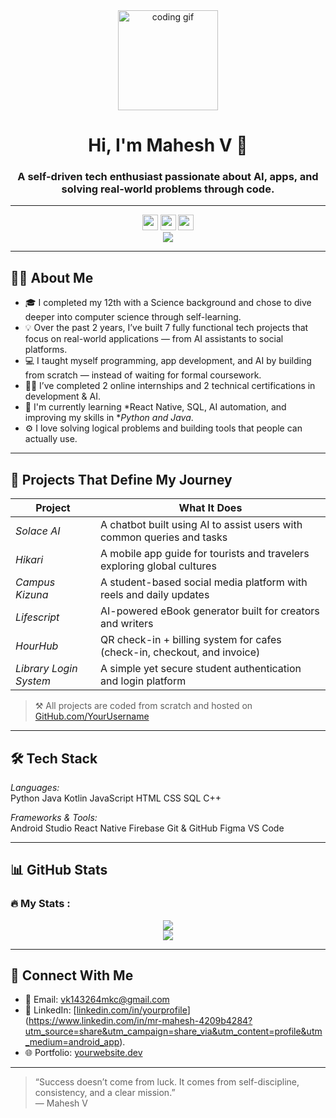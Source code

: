 <div align="center">
  <img height="160" src="https://media.giphy.com/media/M9gbBd9nbDrOTu1Mqx/giphy.gif" alt="coding gif" />
</div>

<div align="center">
  <h1>Hi, I'm Mahesh V 👋</h1>
  <h3>A self-driven tech enthusiast passionate about AI, apps, and solving real-world problems through code.</h3>
</div>

---

<div align="center">
  <img src="https://img.shields.io/static/v1?message=LinkedIn&logo=linkedin&label=&color=0077B5&logoColor=white&labelColor=&style=for-the-badge" height="25" />
  <img src="https://img.shields.io/static/v1?message=Portfolio&logo=google-chrome&label=&color=green&logoColor=white&labelColor=&style=for-the-badge" height="25" />
  <img src="https://img.shields.io/static/v1?message=Mail&logo=gmail&label=&color=EA4335&logoColor=white&labelColor=&style=for-the-badge" height="25" />
</div>

<div align="center">
  <img src="https://visitor-badge.laobi.icu/badge?page_id=MaheshV.MaheshV&style=flat-square" />
</div>

---

## 👨‍💻 About Me

- 🎓 I completed my 12th with a Science background and chose to dive deeper into computer science through self-learning.
- 💡 Over the past 2 years, I’ve built 7 fully functional tech projects that focus on real-world applications — from AI assistants to social platforms.
- 💻 I taught myself programming, app development, and AI by building from scratch — instead of waiting for formal coursework.
- 🧑‍💼 I’ve completed 2 online internships and 2 technical certifications in development & AI.
- 🌱 I'm currently learning *React Native, SQL, AI automation, and improving my skills in **Python and Java*.
- ⚙ I love solving logical problems and building tools that people can actually use.

---

## 🚀 Projects That Define My Journey

| Project         | What It Does                                                                 |
|----------------|-------------------------------------------------------------------------------|
| *Solace AI*   | A chatbot built using AI to assist users with common queries and tasks       |
| *Hikari*      | A mobile app guide for tourists and travelers exploring global cultures      |
| *Campus Kizuna* | A student-based social media platform with reels and daily updates         |
| *Lifescript*  | AI-powered eBook generator built for creators and writers                    |
| *HourHub*     | QR check-in + billing system for cafes (check-in, checkout, and invoice)     |
| *Library Login System* | A simple yet secure student authentication and login platform       |

> ⚒ All projects are coded from scratch and hosted on [GitHub.com/YourUsername](https://github.com/YourUsername)

---

## 🛠 Tech Stack

*Languages:*  
Python Java Kotlin JavaScript HTML CSS SQL C++

*Frameworks & Tools:*  
Android Studio React Native Firebase Git & GitHub Figma VS Code

---

## 📊 GitHub Stats

<p align="center">
  <h3 align="left">🔥 My Stats :</h3>

<div align="center">
  <img src="https://github-readme-stats.vercel.app/api?username=mahesh-v185&show_icons=true&theme=tokyonight" />
  <br>
  <img src="https://github-readme-stats.vercel.app/api/top-langs/?username=mahesh-v185&layout=compact&theme=tokyonight" />
</div
</p>

---

## 🔗 Connect With Me

- 📩 Email: vk143264mkc@gmail.com
- 💼 LinkedIn: [[linkedin.com/in/yourprofile](https://linkedin.com/in/yourprofile)](https://www.linkedin.com/in/mr-mahesh-4209b4284?utm_source=share&utm_campaign=share_via&utm_content=profile&utm_medium=android_app).
- 🌐 Portfolio: [yourwebsite.dev](https://yourwebsite.dev)

---

> “Success doesn’t come from luck. It comes from self-discipline, consistency, and a clear mission.”  
> — Mahesh V
